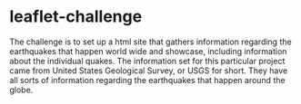 # leaflet-challenge
The challenge is to set up a html site that gathers information regarding the earthquakes that happen world wide and showcase, including information about the individual quakes. 
The information set for this particular project came from United States Geological Survey, or USGS for short. They have all sorts of information regarding the earthquakes that happen around the globe. 
